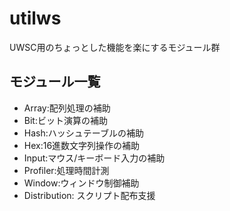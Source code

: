 utilws
=======
UWSC用のちょっとした機能を楽にするモジュール群

モジュール一覧
-----------
* Array:配列処理の補助
* Bit:ビット演算の補助
* Hash:ハッシュテーブルの補助
* Hex:16進数文字列操作の補助
* Input:マウス/キーボード入力の補助
* Profiler:処理時間計測
* Window:ウィンドウ制御補助
* Distribution: スクリプト配布支援
